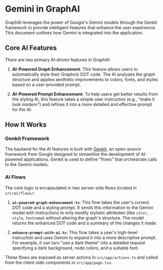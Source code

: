 # Gemini in GraphAI

GraphAI leverages the power of Google's Gemini models through the Genkit framework to provide intelligent features that enhance the user experience. This document outlines how Gemini is integrated into the application.

## Core AI Features

There are two primary AI-driven features in GraphAI:

1.  **AI-Powered Graph Enhancement**: This feature allows users to automatically style their Graphviz DOT code. The AI analyzes the graph structure and applies aesthetic improvements to colors, fonts, and styles based on a user-provided prompt.

2.  **AI-Powered Prompt Enhancement**: To help users get better results from the styling AI, this feature takes a simple user instruction (e.g., "make it look modern") and refines it into a more detailed and effective prompt for the AI.

## How It Works

### Genkit Framework

The backend for the AI features is built with [Genkit](https://firebase.google.com/docs/genkit), an open-source framework from Google designed to streamline the development of AI-powered applications. Genkit is used to define "flows" that orchestrate calls to the Gemini models.

### AI Flows

The core logic is encapsulated in two server-side flows located in `src/ai/flows/`:

1.  **`ai-powered-graph-enhancement.ts`**: This flow takes the user's current DOT code and a styling prompt. It sends this information to the Gemini model with instructions to only modify stylistic attributes (like `color`, `style`, `fontname`) without altering the graph's structure. The model returns the enhanced DOT code and a summary of the changes it made.

2.  **`enhance-prompt-with-ai.ts`**: This flow takes a user's high-level instruction and uses Gemini to expand it into a more descriptive prompt. For example, it can turn "use a dark theme" into a detailed request specifying a dark background, node colors, and a suitable font.

These flows are exposed as server actions in `src/app/actions.ts` and called from the client-side components in `src/app/page.tsx`.